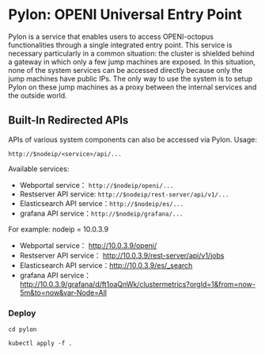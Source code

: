 # Pylon: OPENI Universal Entry Point

Pylon is a service that enables users to access OPENI-octopus functionalities through a single integrated entry point. This service is necessary particularly in a common situation: the cluster is shielded behind a gateway in which only a few jump machines are exposed. In this situation, none of the system services can be accessed directly because only the jump machines have public IPs. The only way to use the system is to setup Pylon on these jump machines as a proxy between the internal services and the outside world.

## Built-In Redirected APIs

APIs of various system components can also be accessed via Pylon. Usage:

```
http://$nodeip/<service>/api/...
```

Available services:
- Webportal service： `http://$nodeip/openi/...`
- Restserver API service: `http://$nodeip/rest-server/api/v1/...`
- Elasticsearch API service：`http://$nodeip/es/...`
- grafana API service：`http://$nodeip/grafana/...`

For example: nodeip = 10.0.3.9

- Webportal service： http://10.0.3.9/openi/
- Restserver API service： http://10.0.3.9/rest-server/api/v1/jobs
- Elasticsearch API service：http://10.0.3.9/es/_search
- grafana API service：http://10.0.3.9/grafana/d/ft1oaQnWk/clustermetrics?orgId=1&from=now-5m&to=now&var-Node=All


### Deploy
```
cd pylon

kubectl apply -f .
```
